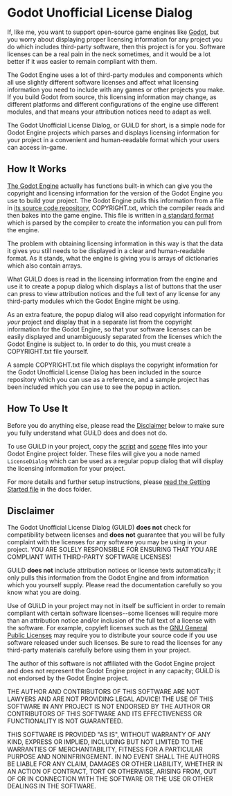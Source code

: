 Godot Unofficial License Dialog
===============================

If, like me, you want to support open-source game engines like [Godot], but you
worry about displaying proper licensing information for any project you do
which includes third-party software, then this project is for you.  Software
licenses can be a real pain in the neck sometimes, and it would be a lot better
if it was easier to remain compliant with them.

The Godot Engine uses a lot of third-party modules and components which all use
slightly different software licenses and affect what licensing information you
need to include with any games or other projects you make.  If you build Godot
from source, this licensing information may change, as different platforms and
different configurations of the engine use different modules, and that means
your attribution notices need to adapt as well.

The Godot Unofficial License Dialog, or GUiLD for short, is a simple node for
Godot Engine projects which parses and displays licensing information for your
project in a convenient and human-readable format which your users can access
in-game.

How It Works
------------

[The Godot Engine][Godot] actually has functions built-in which can give you
the copyright and licensing information for the version of the Godot Engine you
use to build your project.  The Godot Engine pulls this information from a file
in [its source code repository][godot source], COPYRIGHT.txt, which the
compiler reads and then bakes into the game engine.  This file is written in
[a standard format][debian license file format] which is parsed by the compiler
to create the information you can pull from the engine.

The problem with obtaining licensing information in this way is that the data
it gives you still needs to be displayed in a clear and human-readable format.
As it stands, what the engine is giving you is arrays of dictionaries which
also contain arrays.

What GUiLD does is read in the licensing information from the engine and use
it to create a popup dialog which displays a list of buttons that the user can
press to view attribution notices and the full text of any license for any
third-party modules which the Godot Engine might be using.

As an extra feature, the popup dialog will also read copyright information for
_your_ project and display that in a separate list from the copyright
information for the Godot Engine, so that your software licenses can be easily
displayed and unambiguously separated from the licenses which the Godot Engine
is subject to.  In order to do this, you must create a COPYRIGHT.txt file
yourself.

A sample COPYRIGHT.txt file which displays the copyright information
for the Godot Unofficial License Dialog has been included in the source
repository which you can use as a reference, and a sample project has been
included which you can use to see the popup in action.

How To Use It
-------------

Before you do anything else, please read the [Disclaimer](#disclaimer) below to
make sure you fully understand what GUiLD does and does not do.

To use GUiLD in your project, copy the [script](license_dialog.gd) and
[scene](license_dialog.tscn) files into your Godot Engine project folder.
These files will give you a node named `LicenseDialog` which can be used as a
regular popup dialog that will display the licensing information for your
project.

For more details and further setup instructions, please [read the Getting
Started file][Getting Started] in the docs folder.

Disclaimer
----------

The Godot Unofficial License Dialog (GUiLD) **does not** check for
compatibility between licenses and **does not** guarantee that you will be
fully complaint with the licenses for any software you may be using in your
project.  YOU ARE SOLELY RESPONSIBLE FOR ENSURING THAT YOU ARE COMPLIANT WITH
THIRD-PARTY SOFTWARE LICENSES!

GUiLD **does not** include attribution notices or license texts automatically;
it only pulls this information from the Godot Engine and from information which
you yourself supply.  Please read the documentation carefully so you know what
you are doing.

Use of GUiLD in your project may not in itself be sufficient in order to remain
compliant with certain software licenses--some licenses will require more than
an attribution notice and/or inclusion of the full text of a license with the
software.  For example, copyleft licenses such as the [GNU General Public
Licenses][GPL] may require you to distribute your source code if you use
software released under such licenses.  Be sure to read the licenses for any
third-party materials carefully before using them in your project.

The author of this software is not affiliated with the Godot Engine project and
does not represent the Godot Engine project in any capacity; GUiLD is not
endorsed by the Godot Engine project.

THE AUTHOR AND CONTRIBUTORS OF THIS SOFTWARE ARE NOT LAWYERS AND ARE NOT
PROVIDING LEGAL ADVICE!  THE USE OF THIS SOFTWARE IN ANY PROJECT IS NOT
ENDORSED BY THE AUTHOR OR CONTRIBUTORS OF THIS SOFTWARE AND ITS EFFECTIVENESS
OR FUNCTIONALITY IS NOT GUARANTEED.

THIS SOFTWARE IS PROVIDED "AS IS", WITHOUT WARRANTY OF ANY KIND,
EXPRESS OR IMPLIED, INCLUDING BUT NOT LIMITED TO THE WARRANTIES OF
MERCHANTABILITY, FITNESS FOR A PARTICULAR PURPOSE AND NONINFRINGEMENT.
IN NO EVENT SHALL THE AUTHORS BE LIABLE FOR ANY CLAIM, DAMAGES OR
OTHER LIABILITY, WHETHER IN AN ACTION OF CONTRACT, TORT OR OTHERWISE,
ARISING FROM, OUT OF OR IN CONNECTION WITH THE SOFTWARE OR THE USE OR
OTHER DEALINGS IN THE SOFTWARE.

[Godot]: https://godotengine.org/
[godot source]: https://github.com/godotengine/godot/
[debian license file format]: https://www.debian.org/doc/packaging-manuals/copyright-format/1.0/
[Getting Started]: docs/GETTING_STARTED.md
[GPL]: https://en.wikipedia.org/wiki/GNU_General_Public_License
